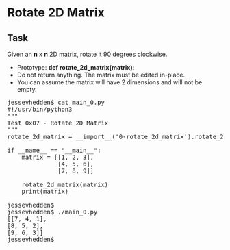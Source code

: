 # Rotate 2D Matrix

## Task
Given an **n** x **n** 2D matrix, rotate it 90 degrees clockwise.

- Prototype: **def rotate_2d_matrix(matrix)**:
- Do not return anything. The matrix must be edited in-place.
- You can assume the matrix will have 2 dimensions and will not be empty.

<pre>
jessevhedden$ cat main_0.py
#!/usr/bin/python3
"""
Test 0x07 - Rotate 2D Matrix
"""
rotate_2d_matrix = __import__('0-rotate_2d_matrix').rotate_2d_matrix

if __name__ == "__main__":
    matrix = [[1, 2, 3],
              [4, 5, 6],
              [7, 8, 9]]

    rotate_2d_matrix(matrix)
    print(matrix)

jessevhedden$
jessevhedden$ ./main_0.py
[[7, 4, 1],
[8, 5, 2],
[9, 6, 3]]
jessevhedden$
</pre>
